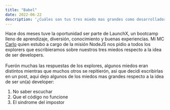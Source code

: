 ```yaml
---
title: "Babel"
date: 2022-06-22
description: '¿Cuáles son tus tres miedo mas grandes como desarrollador(a) de software?'
---
```


Hace dos meses tuve la oportunidad ser parte de LaunchX, un bootcamp lleno de aprendizaje, diversión, 
conocimiento y buenas experiencias. Mi MC [Carlo](https://github.com/carlogilmar) quien estubo a cargo de la misión 
NodeJS nos pidio a todos los explorers que escribieramos sobre nuestros tres miedos respecto a la idea de ser developers. 
<br><br>
Fuerón muchas las respuestas de los explores, algunos miedos eran distintos mientras que muchos otros se repitierón, asi que decidi escribirlas en un post, aqui dejo algunos de los miedos mas grandes respecto a la idea de ser un(a) developer:

1. No saber escuchar
2. Que el código no funcione
3. El sindrome del impostor
